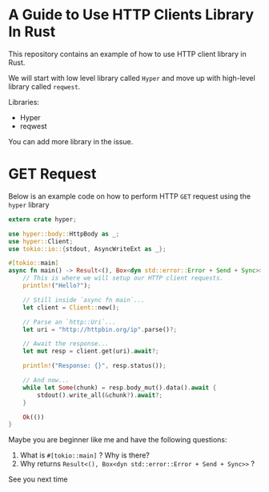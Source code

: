 # A Guide to Use HTTP Clients Library In Rust
This repository contains an example of how to use HTTP client library in Rust.

We will start with low level library called `Hyper` and move up with high-level
library called `reqwest`.

Libraries:
- Hyper
- reqwest

You can add more library in the issue.

# GET Request

Below is an example code on how to perform HTTP `GET` request using the
`hyper` library

```rust
extern crate hyper;

use hyper::body::HttpBody as _;
use hyper::Client;
use tokio::io::{stdout, AsyncWriteExt as _};

#[tokio::main]
async fn main() -> Result<(), Box<dyn std::error::Error + Send + Sync>> {
    // This is where we will setup our HTTP client requests.
    println!("Hello?");

    // Still inside `async fn main`...
    let client = Client::new();

    // Parse an `http::Uri`...
    let uri = "http://httpbin.org/ip".parse()?;

    // Await the response...
    let mut resp = client.get(uri).await?;

    println!("Response: {}", resp.status());

    // And now...
    while let Some(chunk) = resp.body_mut().data().await {
        stdout().write_all(&chunk?).await?;
    }

    Ok(())
}
```

Maybe you are beginner like me and have the following questions:

1. What is `#[tokio::main]` ? Why is there?
2. Why returns `Result<(), Box<dyn std::error::Error + Send + Sync>>` ?

See you next time
